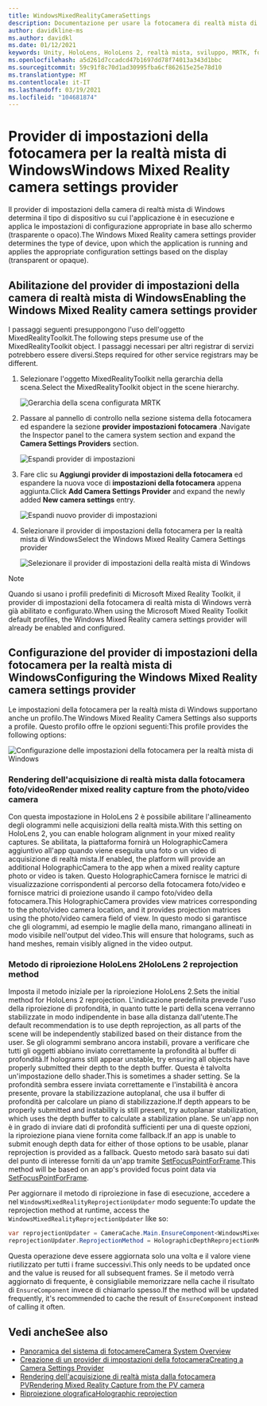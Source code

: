 ```yaml
---
title: WindowsMixedRealityCameraSettings
description: Documentazione per usare la fotocamera di realtà mista di Windows in MRTK
author: davidkline-ms
ms.author: davidkl
ms.date: 01/12/2021
keywords: Unity, HoloLens, HoloLens 2, realtà mista, sviluppo, MRTK, fotocamera,
ms.openlocfilehash: a5d261d7ccadcd47b1697dd78f74013a343d1bbc
ms.sourcegitcommit: 59c91f8c70d1ad30995fba6cf862615e25e78d10
ms.translationtype: MT
ms.contentlocale: it-IT
ms.lasthandoff: 03/19/2021
ms.locfileid: "104681874"
---
```

# <a name="windows-mixed-reality-camera-settings-provider"></a><span data-ttu-id="b2f03-104">Provider di impostazioni della fotocamera per la realtà mista di Windows</span><span class="sxs-lookup"><span data-stu-id="b2f03-104">Windows Mixed Reality camera settings provider</span></span>

<span data-ttu-id="b2f03-105">Il provider di impostazioni della camera di realtà mista di Windows determina il tipo di dispositivo su cui l'applicazione è in esecuzione e applica le impostazioni di configurazione appropriate in base allo schermo (trasparente o opaco).</span><span class="sxs-lookup"><span data-stu-id="b2f03-105">The Windows Mixed Reality camera settings provider determines the type of device, upon which the application is running and applies the appropriate configuration settings based on the display (transparent or opaque).</span></span>

## <a name="enabling-the-windows-mixed-reality-camera-settings-provider"></a><span data-ttu-id="b2f03-106">Abilitazione del provider di impostazioni della camera di realtà mista di Windows</span><span class="sxs-lookup"><span data-stu-id="b2f03-106">Enabling the Windows Mixed Reality camera settings provider</span></span>

<span data-ttu-id="b2f03-107">I passaggi seguenti presuppongono l'uso dell'oggetto MixedRealityToolkit.</span><span class="sxs-lookup"><span data-stu-id="b2f03-107">The following steps presume use of the MixedRealityToolkit object.</span></span> <span data-ttu-id="b2f03-108">I passaggi necessari per altri registrar di servizi potrebbero essere diversi.</span><span class="sxs-lookup"><span data-stu-id="b2f03-108">Steps required for other service registrars may be different.</span></span>

1. <span data-ttu-id="b2f03-109">Selezionare l'oggetto MixedRealityToolkit nella gerarchia della scena.</span><span class="sxs-lookup"><span data-stu-id="b2f03-109">Select the MixedRealityToolkit object in the scene hierarchy.</span></span>

    ![Gerarchia della scena configurata MRTK](../images/MRTK_ConfiguredHierarchy.png)

2. <span data-ttu-id="b2f03-111">Passare al pannello di controllo nella sezione sistema della fotocamera ed espandere la sezione **provider impostazioni fotocamera** .</span><span class="sxs-lookup"><span data-stu-id="b2f03-111">Navigate the Inspector panel to the camera system section and expand the **Camera Settings Providers** section.</span></span>

    ![Espandi provider di impostazioni](../images/camera-system/ExpandProviders.png)

3. <span data-ttu-id="b2f03-113">Fare clic su **Aggiungi provider di impostazioni della fotocamera** ed espandere la nuova voce di **impostazioni della fotocamera** appena aggiunta.</span><span class="sxs-lookup"><span data-stu-id="b2f03-113">Click **Add Camera Settings Provider** and expand the newly added **New camera settings** entry.</span></span>

    ![Espandi nuovo provider di impostazioni](../images/camera-system/ExpandNewProvider.png)

4. <span data-ttu-id="b2f03-115">Selezionare il provider di impostazioni della fotocamera per la realtà mista di Windows</span><span class="sxs-lookup"><span data-stu-id="b2f03-115">Select the Windows Mixed Reality Camera Settings provider</span></span>

    ![Selezionare il provider di impostazioni della realtà mista di Windows](../images/camera-system/SelectWindowsMixedRealitySettings.png)

> [!NOTE]
> <span data-ttu-id="b2f03-117">Quando si usano i profili predefiniti di Microsoft Mixed Reality Toolkit, il provider di impostazioni della fotocamera di realtà mista di Windows verrà già abilitato e configurato.</span><span class="sxs-lookup"><span data-stu-id="b2f03-117">When using the Microsoft Mixed Reality Toolkit default profiles, the Windows Mixed Reality camera settings provider will already be enabled and configured.</span></span>

## <a name="configuring-the-windows-mixed-reality-camera-settings-provider"></a><span data-ttu-id="b2f03-118">Configurazione del provider di impostazioni della fotocamera per la realtà mista di Windows</span><span class="sxs-lookup"><span data-stu-id="b2f03-118">Configuring the Windows Mixed Reality camera settings provider</span></span>

<span data-ttu-id="b2f03-119">Le impostazioni della fotocamera per la realtà mista di Windows supportano anche un profilo.</span><span class="sxs-lookup"><span data-stu-id="b2f03-119">The Windows Mixed Reality Camera Settings also supports a profile.</span></span> <span data-ttu-id="b2f03-120">Questo profilo offre le opzioni seguenti:</span><span class="sxs-lookup"><span data-stu-id="b2f03-120">This profile provides the following options:</span></span>

![Configurazione delle impostazioni della fotocamera per la realtà mista di Windows](../images/camera-system/WMRCameraSettingsProfile.png)

### <a name="render-mixed-reality-capture-from-the-photovideo-camera"></a><span data-ttu-id="b2f03-122">Rendering dell'acquisizione di realtà mista dalla fotocamera foto/video</span><span class="sxs-lookup"><span data-stu-id="b2f03-122">Render mixed reality capture from the photo/video camera</span></span>

<span data-ttu-id="b2f03-123">Con questa impostazione in HoloLens 2 è possibile abilitare l'allineamento degli ologrammi nelle acquisizioni della realtà mista.</span><span class="sxs-lookup"><span data-stu-id="b2f03-123">With this setting on HoloLens 2, you can enable hologram alignment in your mixed reality captures.</span></span> <span data-ttu-id="b2f03-124">Se abilitata, la piattaforma fornirà un HolographicCamera aggiuntivo all'app quando viene eseguita una foto o un video di acquisizione di realtà mista.</span><span class="sxs-lookup"><span data-stu-id="b2f03-124">If enabled, the platform will provide an additional HolographicCamera to the app when a mixed reality capture photo or video is taken.</span></span> <span data-ttu-id="b2f03-125">Questo HolographicCamera fornisce le matrici di visualizzazione corrispondenti al percorso della fotocamera foto/video e fornisce matrici di proiezione usando il campo foto/video della fotocamera.</span><span class="sxs-lookup"><span data-stu-id="b2f03-125">This HolographicCamera provides view matrices corresponding to the photo/video camera location, and it provides projection matrices using the photo/video camera field of view.</span></span> <span data-ttu-id="b2f03-126">In questo modo si garantisce che gli ologrammi, ad esempio le maglie della mano, rimangano allineati in modo visibile nell'output del video.</span><span class="sxs-lookup"><span data-stu-id="b2f03-126">This will ensure that holograms, such as hand meshes, remain visibly aligned in the video output.</span></span>

### <a name="hololens-2-reprojection-method"></a><span data-ttu-id="b2f03-127">Metodo di riproiezione HoloLens 2</span><span class="sxs-lookup"><span data-stu-id="b2f03-127">HoloLens 2 reprojection method</span></span>

<span data-ttu-id="b2f03-128">Imposta il metodo iniziale per la riproiezione HoloLens 2.</span><span class="sxs-lookup"><span data-stu-id="b2f03-128">Sets the initial method for HoloLens 2 reprojection.</span></span> <span data-ttu-id="b2f03-129">L'indicazione predefinita prevede l'uso della riproiezione di profondità, in quanto tutte le parti della scena verranno stabilizzate in modo indipendente in base alla distanza dall'utente.</span><span class="sxs-lookup"><span data-stu-id="b2f03-129">The default recommendation is to use depth reprojection, as all parts of the scene will be independently stabilized based on their distance from the user.</span></span> <span data-ttu-id="b2f03-130">Se gli ologrammi sembrano ancora instabili, provare a verificare che tutti gli oggetti abbiano inviato correttamente la profondità al buffer di profondità.</span><span class="sxs-lookup"><span data-stu-id="b2f03-130">If holograms still appear unstable, try ensuring all objects have properly submitted their depth to the depth buffer.</span></span> <span data-ttu-id="b2f03-131">Questa è talvolta un'impostazione dello shader.</span><span class="sxs-lookup"><span data-stu-id="b2f03-131">This is sometimes a shader setting.</span></span> <span data-ttu-id="b2f03-132">Se la profondità sembra essere inviata correttamente e l'instabilità è ancora presente, provare la stabilizzazione autoplanal, che usa il buffer di profondità per calcolare un piano di stabilizzazione.</span><span class="sxs-lookup"><span data-stu-id="b2f03-132">If depth appears to be properly submitted and instability is still present, try autoplanar stabilization, which uses the depth buffer to calculate a stabilization plane.</span></span> <span data-ttu-id="b2f03-133">Se un'app non è in grado di inviare dati di profondità sufficienti per una di queste opzioni, la riproiezione piana viene fornita come fallback.</span><span class="sxs-lookup"><span data-stu-id="b2f03-133">If an app is unable to submit enough depth data for either of those options to be usable, planar reprojection is provided as a fallback.</span></span> <span data-ttu-id="b2f03-134">Questo metodo sarà basato sui dati del punto di interesse forniti da un'app tramite [SetFocusPointForFrame](https://docs.unity3d.com/ScriptReference/XR.WSA.HolographicSettings.SetFocusPointForFrame.html).</span><span class="sxs-lookup"><span data-stu-id="b2f03-134">This method will be based on an app's provided focus point data via [SetFocusPointForFrame](https://docs.unity3d.com/ScriptReference/XR.WSA.HolographicSettings.SetFocusPointForFrame.html).</span></span>

<span data-ttu-id="b2f03-135">Per aggiornare il metodo di riproiezione in fase di esecuzione, accedere a nel `WindowsMixedRealityReprojectionUpdater` modo seguente:</span><span class="sxs-lookup"><span data-stu-id="b2f03-135">To update the reprojection method at runtime, access the `WindowsMixedRealityReprojectionUpdater` like so:</span></span>

```c#
var reprojectionUpdater = CameraCache.Main.EnsureComponent<WindowsMixedRealityReprojectionUpdater>();
reprojectionUpdater.ReprojectionMethod = HolographicDepthReprojectionMethod.AutoPlanar;
```

<span data-ttu-id="b2f03-136">Questa operazione deve essere aggiornata solo una volta e il valore viene riutilizzato per tutti i frame successivi.</span><span class="sxs-lookup"><span data-stu-id="b2f03-136">This only needs to be updated once and the value is reused for all subsequent frames.</span></span> <span data-ttu-id="b2f03-137">Se il metodo verrà aggiornato di frequente, è consigliabile memorizzare nella cache il risultato di `EnsureComponent` invece di chiamarlo spesso.</span><span class="sxs-lookup"><span data-stu-id="b2f03-137">If the method will be updated frequently, it's recommended to cache the result of `EnsureComponent` instead of calling it often.</span></span>

## <a name="see-also"></a><span data-ttu-id="b2f03-138">Vedi anche</span><span class="sxs-lookup"><span data-stu-id="b2f03-138">See also</span></span>

- [<span data-ttu-id="b2f03-139">Panoramica del sistema di fotocamere</span><span class="sxs-lookup"><span data-stu-id="b2f03-139">Camera System Overview</span></span>](camera-system-overview.md)
- [<span data-ttu-id="b2f03-140">Creazione di un provider di impostazioni della fotocamera</span><span class="sxs-lookup"><span data-stu-id="b2f03-140">Creating a Camera Settings Provider</span></span>](create-settings-provider.md)
- [<span data-ttu-id="b2f03-141">Rendering dell'acquisizione di realtà mista dalla fotocamera PV</span><span class="sxs-lookup"><span data-stu-id="b2f03-141">Rendering Mixed Reality Capture from the PV camera</span></span>](https://docs.microsoft.com/windows/mixed-reality/mixed-reality-capture-for-developers#render-from-the-pv-camera-opt-in)
- [<span data-ttu-id="b2f03-142">Riproiezione olografica</span><span class="sxs-lookup"><span data-stu-id="b2f03-142">Holographic reprojection</span></span>](https://docs.microsoft.com/windows/mixed-reality/hologram-stability#reprojection)
